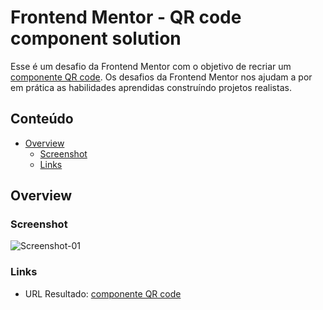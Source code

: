 # Frontend Mentor - QR code component solution 

Esse é um desafio da Frontend Mentor com o objetivo de recriar um [componente QR code](https://www.frontendmentor.io/challenges/qr-code-component-iux_sIO_H). Os desafios da Frontend Mentor nos ajudam a por em prática as habilidades aprendidas construíndo projetos realistas.

## Conteúdo

- [Overview](#overview)
  - [Screenshot](#screenshot)
  - [Links](#links)

## Overview

### Screenshot

![Screenshot-01](https://user-images.githubusercontent.com/104805828/184777828-0374f2c3-c89f-480e-9f58-b2c5e6f2f36a.png)

### Links

- URL Resultado: [componente QR code](https://smfernanda.github.io/frontendmentor-qr-code-component/)
